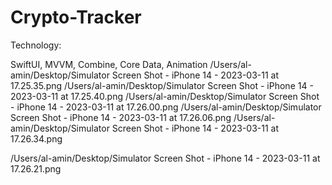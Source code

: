 # Crypto-Tracker
Technology:

SwiftUI, MVVM, Combine, Core Data, Animation
/Users/al-amin/Desktop/Simulator Screen Shot - iPhone 14 - 2023-03-11 at 17.25.35.png
/Users/al-amin/Desktop/Simulator Screen Shot - iPhone 14 - 2023-03-11 at 17.25.40.png
/Users/al-amin/Desktop/Simulator Screen Shot - iPhone 14 - 2023-03-11 at 17.26.00.png
/Users/al-amin/Desktop/Simulator Screen Shot - iPhone 14 - 2023-03-11 at 17.26.06.png
/Users/al-amin/Desktop/Simulator Screen Shot - iPhone 14 - 2023-03-11 at 17.26.34.png

/Users/al-amin/Desktop/Simulator Screen Shot - iPhone 14 - 2023-03-11 at 17.26.21.png
